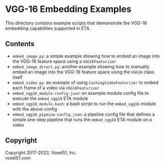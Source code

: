 # VGG-16 Embedding Examples

This directory contains example scripts that demonstrate the VGG-16 embedding
capabilities supported in ETA.

## Contents

-   `embed_image.py`: a simple example showing how to embed an image into the
    VGG-16 feature space using a `VGG16Featurizer`
-   `embed_image_direct.py`: another example showing how to manually embed an
    image into the VGG-16 feature space using the `VGG16` class itself
-   `embed_video.py`: an example of using `CachingVideoFeaturizer` to embed
    each frame of a video via `VGG16Featurizer`
-   `embed_vgg16_module-config.json`: an example module config file to execute
    the `embed_vgg16` ETA module
-   `embed_vgg16_module.bash`: a bash script to run the `embed_vgg16` module
    with the above config
-   `embed_vgg16_pipeine-config.json`: a pipeline config file that defines a
    simple one-step pipeline that runs the `embed_vgg16` ETA module on a video

## Copyright

Copyright 2017-2023, Voxel51, Inc.<br> voxel51.com
